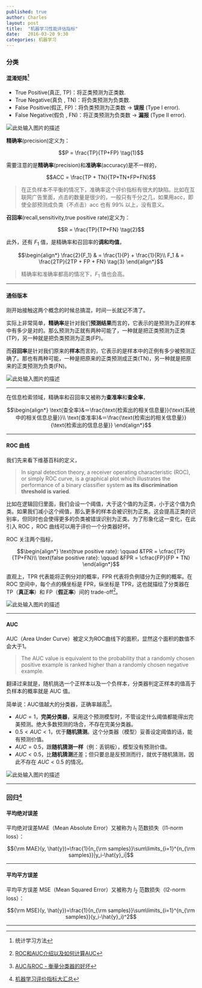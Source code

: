 ```yaml
---
published: true
author: Charles
layout: post
title:  "机器学习性能评估指标"
date:   2016-03-20 9:30
categories: 机器学习
---
```


### 分类

#### 混淆矩阵[^1]
- True Positive(真正, TP)：将正类预测为正类数.
- True Negative(真负 , TN)：将负类预测为负类数.
- False Positive(假正, FP)：将负类预测为正类数 $\rightarrow$ **误报** (Type I error).
- False Negative(假负 , FN)：将正类预测为负类数 $\rightarrow$ **漏报** (Type II error).


![此处输入图片的描述][1]

**精确率**(precision)定义为：

$$P = \frac{TP}{TP+FP} \tag{1}$$

需要注意的是**精确率**(precision)和**准确率**(accuracy)是不一样的，

$$ACC = \frac{TP + TN}{TP+TN+FP+FN}$$

> 在正负样本不平衡的情况下，准确率这个评价指标有很大的缺陷。比如在互联网广告里面，点击的数量是很少的，一般只有千分之几，如果用acc，即使全部预测成负类（不点击）acc 也有 99% 以上，没有意义。

**召回率**(recall,sensitivity,true positive rate)定义为：

$$R = \frac{TP}{TP+FN} \tag{2}$$

此外，还有 $F_1$ 值，是精确率和召回率的**调和均值**，

$$\begin{align*}
\frac{2}{F_1} & = \frac{1}{P} + \frac{1}{R}\\
F_1 & = \frac{2TP}{2TP + FP + FN} \tag{3}
\end{align*}$$

> 精确率和准确率都高的情况下，$F_1$ 值也会高。

----------

#### 通俗版本
刚开始接触这两个概念的时候总搞混，时间一长就记不清了。

实际上非常简单，**精确率**是针对我们**预测结果**而言的，它表示的是预测为正的样本中有多少是对的。那么预测为正就有两种可能了，一种就是把正类预测为正类(TP)，另一种就是把负类预测为正类(FP)。

而**召回率**是针对我们原来的**样本**而言的，它表示的是样本中的正例有多少被预测正确了。那也有两种可能，一种是把原来的正类预测成正类(TN)，另一种就是把原来的正类预测为负类(FN)。

![此处输入图片的描述][2]

----------

在信息检索领域，精确率和召回率又被称为**查准率**和**查全率**，

$$\begin{align*}
\text{查全率}&＝\frac{\text{检索出的相关信息量}}{\text{系统中的相关信息总量}}\\
\text{查准率}&＝\frac{\text{检索出的相关信息量}}{\text{检索出的信息总量}}
\end{align*}$$

----------

#### ROC 曲线

我们先来看下维基百科的定义，

> In signal detection theory, a receiver operating characteristic (ROC), or simply ROC curve, is a graphical plot which illustrates the performance of a binary classifier system **as its discrimination threshold is varied**.

比如在逻辑回归里面，我们会设一个阈值，大于这个值的为正类，小于这个值为负类。如果我们减小这个阀值，那么更多的样本会被识别为正类。这会提高正类的识别率，但同时也会使得更多的负类被错误识别为正类。为了形象化这一变化，在此引入 ROC ，ROC 曲线可以用于评价一个分类器好坏。

ROC 关注两个指标，

$$\begin{align*}
\text{true positive rate}: \qquad &TPR = \cfrac{TP}{TP+FN}\\      
\text{false positive rate}: \qquad &FPR = \cfrac{FP}{FP + TN}
\end{align*}$$

直观上，TPR 代表能将正例分对的概率，FPR 代表将负例错分为正例的概率。在 ROC 空间中，每个点的横坐标是 FPR，纵坐标是 TPR，这也就描绘了分类器在 TP（**真正率**）和 FP（**假正率**）间的 trade-off[^3]。

![此处输入图片的描述][3]

----------

#### AUC
AUC（Area Under Curve）被定义为ROC曲线下的面积，显然这个面积的数值不会大于1。

> The AUC value is equivalent to the probability that a randomly chosen positive example is ranked higher than a randomly chosen negative example.      

翻译过来就是，随机挑选一个正样本以及一个负样本，分类器判定正样本的值高于负样本的概率就是 AUC 值。

简单说：AUC值越大的分类器，正确率越高[^2]。

- $AUC = 1$，**完美分类器**，采用这个预测模型时，不管设定什么阈值都能得出完美预测。绝大多数预测的场合，不存在完美分类器。
- $0.5 < AUC < 1$，优于**随机猜测**。这个分类器（模型）妥善设定阈值的话，能有预测价值。
- $AUC = 0.5$，跟**随机猜测一样**（例：丢铜板），模型没有预测价值。
- $AUC < 0.5$，比**随机猜测**还差；但只要总是反预测而行，就优于随机猜测，因此不存在 $AUC < 0.5$ 的情况。

![此处输入图片的描述][4]

----------

### 回归[^4]

#### 平均绝对误差
平均绝对误差MAE（Mean Absolute Error）又被称为 $l_1$ 范数损失（l1-norm loss）：

$${\rm MAE}(y, \hat{y})=\frac{1}{n_{\rm samples}}\sum\limits_{i=1}^{n_{\rm samples}}|y_i-\hat{y}_i|$$

----------

#### 平均平方误差
平均平方误差 MSE（Mean Squared Error）又被称为 $l_2$ 范数损失（l2-norm loss）：

$${\rm MSE}(y, \hat{y})=\frac{1}{n_{\rm samples}}\sum\limits_{i=1}^{n_{\rm samples}}(y_i-\hat{y}_i)^2$$

[1]: http://7xjbdi.com1.z0.glb.clouddn.com/confusion_matrix%20(1).png
[2]: http://7xjbdi.com1.z0.glb.clouddn.com/Precision_Recall.png?imageView2/2/w/400
[3]: http://7xjbdi.com1.z0.glb.clouddn.com/ROC.png
[4]: http://7xjbdi.com1.z0.glb.clouddn.com/f03add592a75ef5b5e7346a5209b0cb8.png

----------

[^1]: 统计学习方法
[^2]: [AUC与ROC - 衡量分类器的好坏](http://beader.me/2013/12/15/auc-roc/)
[^3]: [ROC和AUC介绍以及如何计算AUC](http://alexkong.net/2013/06/introduction-to-auc-and-roc/)
[^4]: [机器学习评价指标大汇总](http://www.zhaokv.com/2016/03/ml-metric.html)